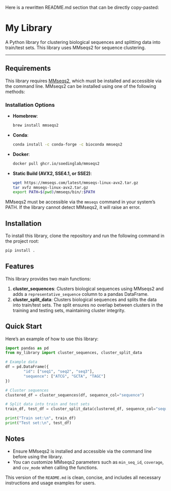 Here is a rewritten README.md section that can be directly copy-pasted:

# My Library

A Python library for clustering biological sequences and splitting data into train/test sets. This library uses MMseqs2 for sequence clustering.

---

## Requirements

This library requires [MMseqs2](https://github.com/soedinglab/MMseqs2), which must be installed and accessible via the command line. MMseqs2 can be installed using one of the following methods:

### Installation Options

- **Homebrew**:
    ```bash
    brew install mmseqs2
    ```

- **Conda**:
    ```bash
    conda install -c conda-forge -c bioconda mmseqs2
    ```

- **Docker**:
    ```bash
    docker pull ghcr.io/soedinglab/mmseqs2
    ```

- **Static Build (AVX2, SSE4.1, or SSE2)**:
    ```bash
    wget https://mmseqs.com/latest/mmseqs-linux-avx2.tar.gz
    tar xvfz mmseqs-linux-avx2.tar.gz
    export PATH=$(pwd)/mmseqs/bin/:$PATH
    ```

MMseqs2 must be accessible via the `mmseqs` command in your system’s PATH. If the library cannot detect MMseqs2, it will raise an error.

## Installation

To install this library, clone the repository and run the following command in the project root:

```bash
pip install .
```

## Features

This library provides two main functions:

1. **cluster_sequences**: Clusters biological sequences using MMseqs2 and adds a `representative_sequence` column to a pandas DataFrame.
2. **cluster_split_data**: Clusters biological sequences and splits the data into train/test sets. The split ensures no overlap between clusters in the training and testing sets, maintaining cluster integrity.

## Quick Start

Here’s an example of how to use this library:

```python
import pandas as pd
from my_library import cluster_sequences, cluster_split_data

# Example data
df = pd.DataFrame({
        "id": ["seq1", "seq2", "seq3"],
        "sequence": ["ATCG", "GCTA", "TAGC"]
})

# Cluster sequences
clustered_df = cluster_sequences(df, sequence_col="sequence")

# Split data into train and test sets
train_df, test_df = cluster_split_data(clustered_df, sequence_col="sequence", test_size=0.3)

print("Train set:\n", train_df)
print("Test set:\n", test_df)
```

## Notes

- Ensure MMseqs2 is installed and accessible via the command line before using the library.
- You can customize MMseqs2 parameters such as `min_seq_id`, `coverage`, and `cov_mode` when calling the functions.

This version of the `README.md` is clean, concise, and includes all necessary instructions and usage examples for users.